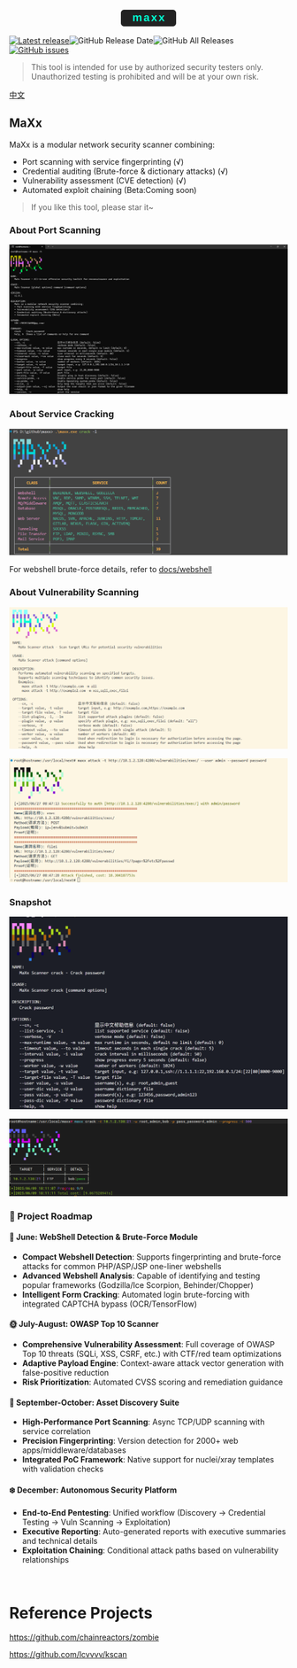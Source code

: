 <p align="center"> <img src="static/images/maxx_logo.svg" width="100px" alt="maxx"> </p>

[![Latest release](https://img.shields.io/github/v/release/dusbot/maxx)](https://github.com/dusbot/maxx/releases/latest)![GitHub Release Date](https://img.shields.io/github/release-date/dusbot/maxx)![GitHub All Releases](https://img.shields.io/github/downloads/dusbot/maxx/total)[![GitHub issues](https://img.shields.io/github/issues/dusbot/maxx)](https://github.com/dusbot/maxx/issues)

> This tool is intended for use by authorized security testers only. Unauthorized testing is prohibited and will be at your own risk.

[中文](README_CN.md)

## MaXx

MaXx is a modular network security scanner combining:

-   Port scanning with service fingerprinting (√)
-   Credential auditing (Brute-force & dictionary attacks) (√)
-   Vulnerability assessment (CVE detection) (√)
-   Automated exploit chaining (Beta:Coming soon)

> If you like this tool, please star it~

### About Port Scanning
![](static/images/scan_help.png)

### About Service Cracking

![](static/images/crack_services.png)

For webshell brute-force details, refer to [docs/webshell](docs/webshell.md)

### About Vulnerability Scanning
![](static/images/maxx_attack_help.png)

![](static/images/maxx_attack.png)

### Snapshot

![](static/images/help.png)

![](static/images/run.png)

### 🚀 Project Roadmap

#### 📅 June: WebShell Detection & Brute-Force Module

-   **Compact Webshell Detection**: Supports fingerprinting and brute-force attacks for common PHP/ASP/JSP one-liner webshells
-   **Advanced Webshell Analysis**: Capable of identifying and testing popular frameworks (Godzilla/Ice Scorpion, Behinder/Chopper)
-   **Intelligent Form Cracking**: Automated login brute-forcing with integrated CAPTCHA bypass (OCR/TensorFlow)

#### 🌞 July-August: OWASP Top 10 Scanner

-   **Comprehensive Vulnerability Assessment**: Full coverage of OWASP Top 10 threats (SQLi, XSS, CSRF, etc.) with CTF/red team optimizations
-   **Adaptive Payload Engine**: Context-aware attack vector generation with false-positive reduction
-   **Risk Prioritization**: Automated CVSS scoring and remediation guidance

#### 🍂 September-October: Asset Discovery Suite

-   **High-Performance Port Scanning**: Async TCP/UDP scanning with service correlation
-   **Precision Fingerprinting**: Version detection for 2000+ web apps/middleware/databases
-   **Integrated PoC Framework**: Native support for nuclei/xray templates with validation checks

#### ❄️ December: Autonomous Security Platform

-   **End-to-End Pentesting**: Unified workflow (Discovery → Credential Testing → Vuln Scanning → Exploitation)
-   **Executive Reporting**: Auto-generated reports with executive summaries and technical details
-   **Exploitation Chaining**: Conditional attack paths based on vulnerability relationships

<br/>

# Reference Projects

https://github.com/chainreactors/zombie

https://github.com/lcvvvv/kscan
